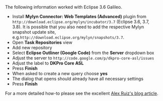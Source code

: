 The following information worked with Eclipse 3.6 Galileo.

  * Install **Mylyn Connector: Web Templates (Advanced)** plugin from `http://download.eclipse.org/mylyn/incubator/3.7` (Eclipse 3.6, 3.7, 3.8). It is possible that you also need to add the respective Mylyn snapshot update site, e.g.`http://download.eclipse.org/mylyn/snapshots/3.7`.
  * Open **Task Repositories** view
  * Add new repository
  * Select **Eclipse Outliner (Google Code)** from the **Server** dropdown box
  * Adjust the server to `http://code.google.com/p/dkpro-core-asl/issues`
  * Adjust the label to **DKPro Core ASL**
  * Press **Finish**
  * When asked to create a new query choose **yes**
  * The dialog that opens should already have all necessary settings
  * Press **Finish**

For a more detailed how-to please see the excellent [Alex Ruiz's blog article](http://www.jroller.com/alexRuiz/entry/using_mylyn_with_google_code1).